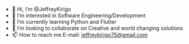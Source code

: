 - 👋 Hi, I’m @JeffreyKirigo
- 👀 I’m interested in Software Engineering/Development
- 🌱 I’m currently learning Python and Flutter
- 💞️ I’m looking to collaborate on Creative and world changing solutions
- 📫 How to reach me E-mail: jeffreykirigo75@gmail.com

<!---
JeffreyKirigo/JeffreyKirigo is a ✨ special ✨ repository because its `README.md` (this file) appears on your GitHub profile.
You can click the Preview link to take a look at your changes.
--->
